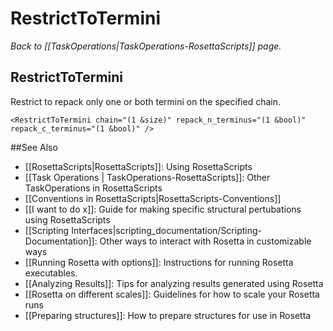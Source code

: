 # RestrictToTermini
*Back to [[TaskOperations|TaskOperations-RosettaScripts]] page.*
## RestrictToTermini

Restrict to repack only one or both termini on the specified chain.

    <RestrictToTermini chain="(1 &size)" repack_n_terminus="(1 &bool)" repack_c_terminus="(1 &bool)" />

##See Also

* [[RosettaScripts|RosettaScripts]]: Using RosettaScripts
* [[Task Operations | TaskOperations-RosettaScripts]]: Other TaskOperations in RosettaScripts
* [[Conventions in RosettaScripts|RosettaScripts-Conventions]]
* [[I want to do x]]: Guide for making specific structural pertubations using RosettaScripts
* [[Scripting Interfaces|scripting_documentation/Scripting-Documentation]]: Other ways to interact with Rosetta in customizable ways
* [[Running Rosetta with options]]: Instructions for running Rosetta executables.
* [[Analyzing Results]]: Tips for analyzing results generated using Rosetta
* [[Rosetta on different scales]]: Guidelines for how to scale your Rosetta runs
* [[Preparing structures]]: How to prepare structures for use in Rosetta